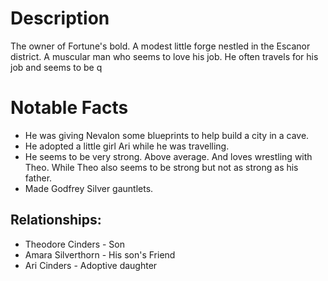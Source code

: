 # Description
The owner of Fortune's bold. A modest little forge nestled in the Escanor district. A muscular man who seems to love his job. He often travels for his job and seems to be q

# Notable Facts
-  He was giving Nevalon some blueprints to help build a city in a cave.
- He adopted a little girl Ari while he was travelling.
- He seems to be very strong. Above average. And loves wrestling with Theo. While Theo also seems to be strong but not as strong as his father.
- Made Godfrey Silver gauntlets.

## Relationships:

- Theodore Cinders - Son
- Amara Silverthorn - His son's Friend
- Ari Cinders - Adoptive daughter